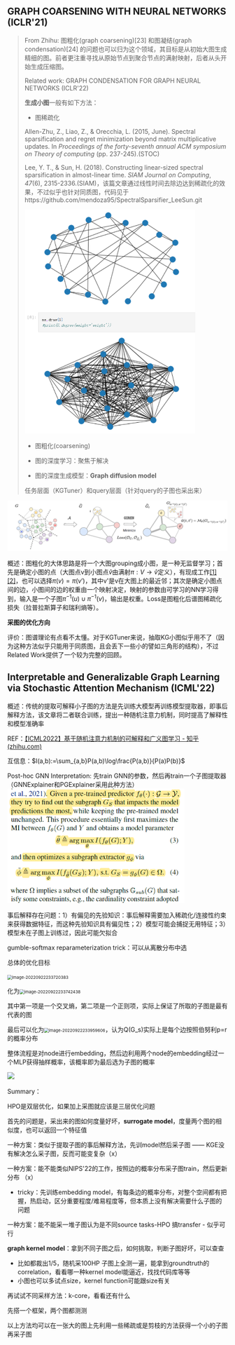 ## GRAPH COARSENING WITH NEURAL NETWORKS (ICLR'21)

>From Zhihu: 图粗化(graph coarsening)[23] 和图凝结(graph condensation)[24] 的问题也可以归为这个领域，其目标是从初始大图生成精细的图。前者更注重寻找从原始节点到聚合节点的满射映射，后者从头开始生成压缩图。
>
>Related work: GRAPH CONDENSATION FOR GRAPH NEURAL NETWORKS (ICLR'22)
>
>**生成小图**一般有如下方法：
>
>* 图稀疏化
>
> Allen-Zhu, Z., Liao, Z., & Orecchia, L. (2015, June). Spectral sparsification and regret minimization beyond matrix multiplicative updates. In *Proceedings of the forty-seventh annual ACM symposium on Theory of computing* (pp. 237-245).(STOC)
>
> Lee, Y. T., & Sun, H. (2018). Constructing linear-sized spectral sparsification in almost-linear time. *SIAM Journal on Computing*, *47*(6), 2315-2336.(SIAM)，该篇文章通过线性时间去除边达到稀疏化的效果，不过似乎也针对同质图，代码见于https://github.com/mendoza95/SpectralSparsifier_LeeSun.git
>
><img src="pic\untitled8.png" style="zoom:60%;" />
>
>* 图粗化(coarsening)
>
>* 图的深度学习：聚焦于解决
>
>* 图的深度生成模型：**Graph diffusion model**
>
>任务层面（KGTuner）和query层面（针对query的子图也采出来）

![](pic\Graph-Coarsing.png)

概述：图粗化的大体思路是将一个大图grouping成小图，是一种无监督学习；首先是确定小图的点（大图点v到小图点$\hat{v}$由满射$\pi:V\to\hat{v}$定义），有现成工作[[1]](http://proceedings.mlr.press/v80/loukas18a/loukas18a.pdf)[[2]](https://www.jmlr.org/papers/volume20/18-680/18-680.pdf)，也可以选择$\pi(v)=\pi(v')$，其中v'是v在大图上的最近邻；其次是确定小图点间的边，小图间的边的权重由一个映射决定，映射的参数由可学习的NN学习得到，输入是一个子图$\pi^{-1}(u)\cup \pi^{-1}(v)$，输出是权重。Loss是图粗化后谱图稀疏化损失（拉普拉斯算子和瑞利熵等）。

**采图的优化方向**

评价：图谱理论有点看不太懂。对于KGTuner来说，抽取KG小图似乎用不了（因为这种方法似乎只能用于同质图，且会丢下一些小的譬如三角形的结构），不过Related Work提供了一个较为完整的回顾。



## Interpretable and Generalizable Graph Learning via Stochastic Attention Mechanism  (ICML'22)

概述：传统的提取可解释小子图的方法是先训练大模型再训练模型提取器，即事后解释方法，该文章将二者联合训练，提出一种随机注意力机制，同时提高了解释性和模型准确率

REF：[【ICML2022】基于随机注意力机制的可解释和广义图学习 - 知乎 (zhihu.com)](https://zhuanlan.zhihu.com/p/551242894)

互信息：$I(a,b):=\sum_{a,b}P(a,b)\log\frac{P(a,b)}{P(a)P(b)}$

Post-hoc GNN Interpretation: 先train GNN的参数，然后再train一个子图提取器（GNNExplainer和PGExplainer采用此种方法）<img src="pic/GSAT1.png" style="zoom:67%;" />

事后解释存在问题：1）有偏见的先验知识：事后解释需要加入稀疏化/连接性约束来获得数据特征，而这种先验知识具有偏见性；2）模型可能会捕捉无用特征；3）模型未在子图上训练过，因此可能欠拟合

gumble-softmax reparameterization trick：可以从离散分布中选

总体的优化目标

<img src="C:\Users\Xsu1023\AppData\Roaming\Typora\typora-user-images\image-20220922233720383.png" alt="image-20220922233720383" style="zoom:67%;" />

化为<img src="C:\Users\Xsu1023\AppData\Roaming\Typora\typora-user-images\image-20220922233742438.png" alt="image-20220922233742438" style="zoom:67%;" />

其中第一项是一个交叉熵，第二项是一个正则项，实际上保证了所取的子图是最有代表的图

最后可以化为<img src="C:\Users\Xsu1023\AppData\Roaming\Typora\typora-user-images\image-20220922233959606.png" alt="image-20220922233959606" style="zoom:67%;" />，认为Q(G_s)实际上是每个边按照伯努利p=r的概率分布

整体流程是对node进行embedding，然后边利用两个node的embedding经过一个MLP获得抽样概率，该概率即为最后选为子图的概率

![](C:\Users\Xsu1023\AppData\Roaming\Typora\typora-user-images\image-20220922234533939.png)



Summary：

HPO是双层优化，如果加上采图就应该是三层优化问题

首先的问题是，采出来的图如何度量好坏，**surrogate model**，度量两个图的相似度，也可以返回一个特征值



一种方案：类似于提取子图的事后解释方法，先训model然后采子图 —— KGE没有解决怎么采子图，反而可能变复杂（x）

一种方案：能不能类似NIPS'22的工作，按照边的概率分布采子图train，然后更新分布 （x）

* tricky：先训练embedding model，有每条边的概率分布，对整个空间都有把握，热启动，区分重要程度/难易程度等，但本质上没有解决需要什么子图的问题

一种方案：能不能采一堆子图认为是不同source tasks-HPO  搞transfer - 似乎可行



**graph kernel model**：拿到不同子图之后，如何挑取，判断子图好坏，可以查查

* 比如都裁出1/5，随机采100HP 子图上全测一遍，能拿到groundtruth的correlation，看看哪一种kernel model能逼近，找找代码库等等
* 小图也可以多试点size，kernel function可能跟size有关

再试试不同采样方法：k-core，看看还有什么

先搭一个框架，两个图都测测





以上方法均可以在一张大的图上先利用一些稀疏或是剪枝的方法获得一个小的子图再采子图
